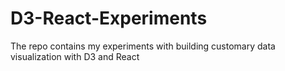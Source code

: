# D3-React-Experiments
The repo contains my experiments with building customary data visualization with D3 and React
